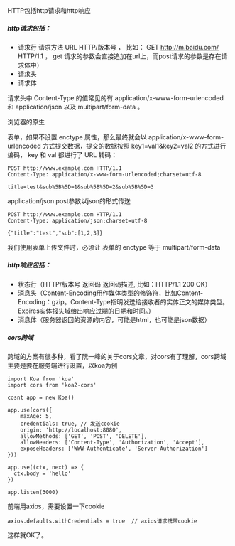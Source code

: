HTTP包括http请求和http响应

##### http请求包括：

* 请求行 请求方法 URL HTTP/版本号 ， 比如： GET http://m.baidu.com/ HTTP/1.1 ， get 请求的参数会直接追加在url上，而post请求的参数是存在请求体中）
* 请求头
* 请求体

请求头中 Content-Type 的值常见的有 application/x-www-form-urlencoded 和 application/json 以及 multipart/form-data 。

浏览器的原生 <form> 表单，如果不设置 enctype 属性，那么最终就会以 application/x-www-form-urlencoded 方式提交数据，提交的数据按照  key1=val1&key2=val2 的方式进行编码， key 和 val 都进行了 URL 转码：

```
POST http://www.example.com HTTP/1.1
Content-Type: application/x-www-form-urlencoded;charset=utf-8

title=test&sub%5B%5D=1&sub%5B%5D=2&sub%5B%5D=3
```

application/json post参数以json的形式传送

```
POST http://www.example.com HTTP/1.1
Content-Type: application/json;charset=utf-8

{"title":"test","sub":[1,2,3]}
```

我们使用表单上传文件时，必须让 <form> 表单的 enctype 等于 multipart/form-data

##### http响应包括：

* 状态行（HTTP/版本号 返回码 返回码描述,  比如：HTTP/1.1 200 OK）
* 消息头（Content-Encoding用作媒体类型的修饰符，比如Content-Encoding：gzip。Content-Type指明发送给接收者的实体正文的媒体类型。Expires实体报头域给出响应过期的日期和时间。）
* 消息体（服务器返回的资源的内容，可能是html，也可能是json数据）

##### cors跨域

跨域的方案有很多种，看了阮一峰的关于cors文章，对cors有了理解，cors跨域主要是要在服务端进行设置，以koa为例

```
import Koa from 'koa'
import cors from 'koa2-cors'

cosnt app = new Koa()

app.use(cors({
    maxAge: 5,
    credentials: true, // 发送cookie
    origin: 'http://localhost:8080',
    allowMethods: ['GET', 'POST', 'DELETE'],
    allowHeaders: ['Content-Type', 'Authorization', 'Accept'],
    exposeHeaders: ['WWW-Authenticate', 'Server-Authorization']
}))

app.use((ctx, next) => {
  ctx.body = 'hello'
})

app.listen(3000)
```

前端用axios，需要设置一下cookie

```
axios.defaults.withCredentials = true  // axios请求携带cookie
```
这样就OK了。

